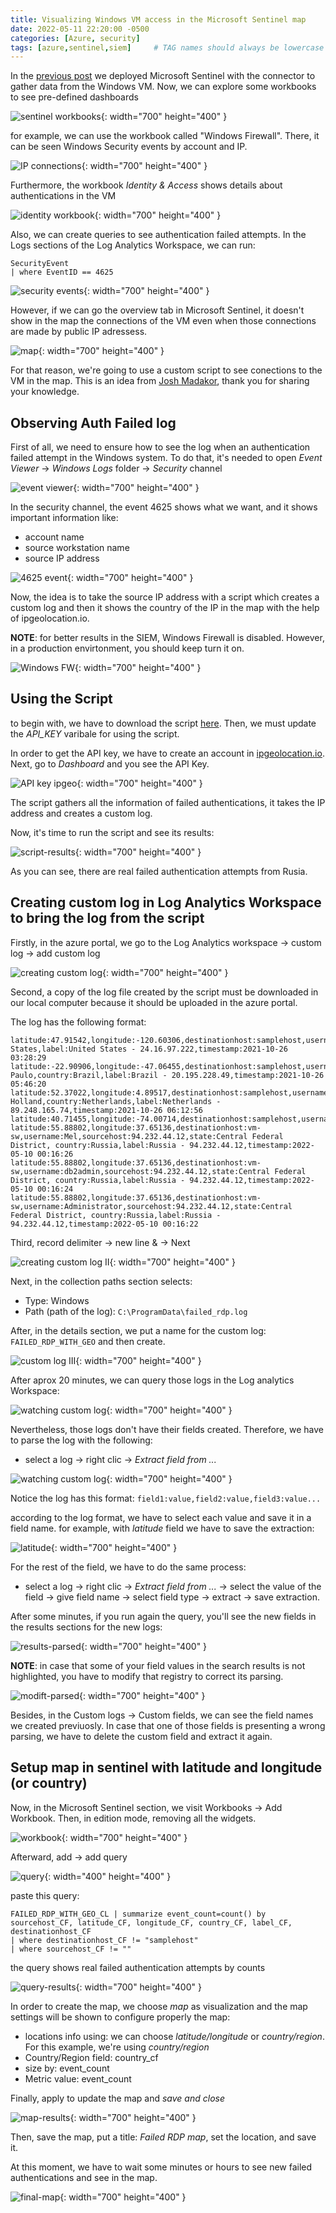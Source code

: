 ```yaml
---
title: Visualizing Windows VM access in the Microsoft Sentinel map
date: 2022-05-11 22:20:00 -0500
categories: [Azure, security]
tags: [azure,sentinel,siem]     # TAG names should always be lowercase
---
```


In the [previous post](https://jean0828.github.io/blog/posts/Deployment-Microsoft-Sentinel-(SIEM)) we deployed Microsoft Sentinel with the connector to gather data from the Windows VM. Now, we can explore some workbooks to see pre-defined dashboards


![sentinel workbooks](https://i.imgur.com/N33kRjX.png "sentinel workbooks"){: width="700" height="400" }

for example, we can use the workbook called "Windows Firewall". There, it can be seen Windows Security events by account and IP.


![IP connections](https://i.imgur.com/vPmRqAz.png "Ip connections"){: width="700" height="400" }


Furthermore, the workbook *Identity & Access* shows details about authentications in the VM

![identity workbook](https://i.imgur.com/afE2AmY.png "identity workbook"){: width="700" height="400" }

Also, we can create queries to see authentication failed attempts. In the Logs sections of the Log Analytics Workspace, we can run:

```
SecurityEvent
| where EventID == 4625 
```

![security events](https://i.imgur.com/IkgTcEf.png){: width="700" height="400" }


However, if we can go the overview tab in Microsoft Sentinel, it doesn't show in the map the connections of the VM even when those connections are made by public IP adressess.

![map](https://i.imgur.com/BZBSFGo.png "map"){: width="700" height="400" }

For that reason, we're going to use a custom script to see conections to the VM in the map. This is an idea from [Josh Madakor](https://youtu.be/RoZeVbbZ0o0), thank you for sharing your knowledge.

## Observing Auth Failed log

First of all, we need to ensure how to see the log when an authentication failed attempt in the Windows system. To do that, it's needed to open *Event Viewer* &rarr; *Windows Logs* folder &rarr; *Security* channel

![event viewer](https://i.imgur.com/9D7cmm5.png){: width="700" height="400" }

In the security channel, the event 4625 shows what we want, and it shows important information like:

* account name
* source workstation name
* source IP address

![4625 event](https://i.imgur.com/GTpdlkd.png){: width="700" height="400" }

Now, the idea is to take the source IP address with a script which creates a custom log and then it shows the country of the IP in the map with the help of ipgeolocation.io.

**NOTE**: for better results in the SIEM, Windows Firewall is disabled. However, in a production envirtonment, you should keep turn it on.

![Windows FW](https://i.imgur.com/ewZ0Ekn.png){: width="700" height="400" }

## Using the Script

to begin with, we have to download the script [here](https://github.com/joshmadakor1/Sentinel-Lab/blob/main/Custom_Security_Log_Exporter.ps1). Then, we must update the *API_KEY* varibale for using the script.

In order to get the API key, we have to create an account in [ipgeolocation.io](https://ipgeolocation.io/). Next, go to *Dashboard* and  you see the API Key.


![API key ipgeo](https://i.imgur.com/ASOASFB.png){: width="700" height="400" }

The script gathers all the information of failed authentications, it takes the IP address and creates a custom log.

Now, it's time to run the script and see its results:

![script-results](https://i.imgur.com/tpN2FVC.png){: width="700" height="400" }

As you can see, there are real failed authentication attempts from Rusia.

## Creating custom log in Log Analytics Workspace to bring the log from the script

Firstly, in the azure portal, we go to the Log Analytics workspace &rarr; custom log &rarr; add custom log

![creating custom log](https://i.imgur.com/6EmhmJO.png){: width="700" height="400" }

Second, a copy of the log file created by the script must be downloaded in our local computer because it should be uploaded in the azure portal.

The log has the following format:

```
latitude:47.91542,longitude:-120.60306,destinationhost:samplehost,username:fakeuser,sourcehost:24.16.97.222,state:Washington,country:United States,label:United States - 24.16.97.222,timestamp:2021-10-26 03:28:29
latitude:-22.90906,longitude:-47.06455,destinationhost:samplehost,username:lnwbaq,sourcehost:20.195.228.49,state:Sao Paulo,country:Brazil,label:Brazil - 20.195.228.49,timestamp:2021-10-26 05:46:20
latitude:52.37022,longitude:4.89517,destinationhost:samplehost,username:CSNYDER,sourcehost:89.248.165.74,state:North Holland,country:Netherlands,label:Netherlands - 89.248.165.74,timestamp:2021-10-26 06:12:56
latitude:40.71455,longitude:-74.00714,destinationhost:samplehost,username:ADMINISTRATOR,sourcehost:72.45.247.
latitude:55.88802,longitude:37.65136,destinationhost:vm-sw,username:Mel,sourcehost:94.232.44.12,state:Central Federal District, country:Russia,label:Russia - 94.232.44.12,timestamp:2022-05-10 00:16:26
latitude:55.88802,longitude:37.65136,destinationhost:vm-sw,username:db2admin,sourcehost:94.232.44.12,state:Central Federal District, country:Russia,label:Russia - 94.232.44.12,timestamp:2022-05-10 00:16:24
latitude:55.88802,longitude:37.65136,destinationhost:vm-sw,username:Administrator,sourcehost:94.232.44.12,state:Central Federal District, country:Russia,label:Russia - 94.232.44.12,timestamp:2022-05-10 00:16:22
```
Third, record delimiter &rarr; new line & &rarr; Next

![creating custom log II](https://i.imgur.com/W2xQyeU.png){: width="700" height="400" }

Next, in the collection paths section selects:

* Type: Windows
* Path (path of the log): ```C:\ProgramData\failed_rdp.log```

After, in the details section, we put a name for the custom log: ```FAILED_RDP_WITH_GEO``` and then create.

![custom log III](https://i.imgur.com/wYd7JjB.png){: width="700" height="400" }

After aprox 20 minutes, we can query those logs in the Log analytics Workspace:

![watching custom log](https://i.imgur.com/Y7KOZDK.png){: width="700" height="400" }

Nevertheless, those logs don't have their fields created. Therefore, we have to parse the log with the following:

* select a log &rarr; right clic &rarr; *Extract field from ...*

![watching custom log](https://i.imgur.com/srkaGnF.png){: width="700" height="400" }

Notice the log has this format:
```field1:value,field2:value,field3:value... ```

according to the log format, we have to select each value and save it in a field name. for example, with *latitude* field we have to save the extraction:

![latitude](https://i.imgur.com/8K53QFX.png){: width="700" height="400" }

For the rest of the field, we have to do the same process:
* select a log &rarr; right clic &rarr; *Extract field from ...* &rarr; select the value of the field &rarr; give field name &rarr; select field type &rarr; extract &rarr; save extraction.

After some minutes, if you run again the query, you'll see the new fields in the results sections for the new logs:

![results-parsed](https://i.imgur.com/SI9F5Iy.png){: width="700" height="400" }

**NOTE**: in case that some of your field values in the search results is not highlighted, you have to modify that registry to correct its parsing.

![modift-parsed](https://i.imgur.com/C2c9SPl.png){: width="700" height="400" }


Besides, in the Custom logs &rarr; Custom fields, we can see the field names we created previuosly. In case that one of those fields is presenting a wrong parsing, we have to delete the custom field and extract it again.

## Setup map in sentinel with latitude and longitude (or country)

Now, in the Microsoft Sentinel section, we visit Workbooks &rarr; Add Workbook. Then, in edition mode, removing all the widgets.

![workbook](https://i.imgur.com/KYh68gM.png){: width="700" height="400" }

Afterward, add &rarr; add query

![query](https://i.imgur.com/82NFEqL.png){: width="400" height="400" }

paste this query:

```
FAILED_RDP_WITH_GEO_CL | summarize event_count=count() by sourcehost_CF, latitude_CF, longitude_CF, country_CF, label_CF, destinationhost_CF
| where destinationhost_CF != "samplehost"
| where sourcehost_CF != ""
```

the query shows real failed authentication attempts by counts

![query-results](https://i.imgur.com/UjMkwpr.png){: width="700" height="400" }

In order to create the map, we choose *map* as visualization and the map settings will be shown to configure properly the map:

* locations info using: we can choose *latitude/longitude* or *country/region*. For this example, we're using *country/region*
* Country/Region field: country_cf
* size by: event_count
* Metric value: event_count

Finally, apply to update the map and *save and close*

![map-results](https://i.imgur.com/Q1LxVM8.png){: width="700" height="400" }

Then, save the map, put a title: *Failed RDP map*, set the location, and save it.

At this moment, we have to wait some minutes or hours to see new failed authentications and see in the map.

![final-map](https://i.imgur.com/jEWQegV.png){: width="700" height="400" }




